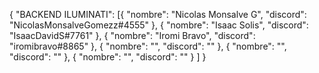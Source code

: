 {
    "BACKEND ILUMINATI": [{
            "nombre": "Nicolas Monsalve G",
            "discord": "NicolasMonsalveGomezz#4555"
        },
        {
            "nombre": "Isaac Solis",
            "discord": "IsaacDavidS#7761"
        },
        {
            "nombre": "Iromi Bravo",
            "discord": "iromibravo#8865"
        },
        {
            "nombre": "",
            "discord": ""
        },
        {
            "nombre": "",
            "discord": ""
        },
        {
            "nombre": "",
            "discord": ""
        }
    ]
}
